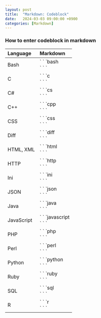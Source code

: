 ```yaml
---
layout: post
title:  "Markdown: Codeblock"
date:   2024-03-03 09:00:00 +0900
categories: [Markdown]
---
```


### How to enter codeblock in markdown   
   
|Language|Markdown|
|:---|:---|
|Bash|&#96; &#96; &#96;bash<br />&#96; &#96; &#96;|
|C|&#96; &#96; &#96;c<br />&#96; &#96; &#96;|
|C#|&#96; &#96; &#96;cs<br />&#96; &#96; &#96;|
|C++|&#96; &#96; &#96;cpp<br />&#96; &#96; &#96;|
|CSS|&#96; &#96; &#96;css<br />&#96; &#96; &#96;|
|Diff|&#96; &#96; &#96;diff<br />&#96; &#96; &#96;|
|HTML, XML|&#96; &#96; &#96;html<br />&#96; &#96; &#96;|
|HTTP|&#96; &#96; &#96;http<br />&#96; &#96; &#96;|
|Ini|&#96; &#96; &#96;ini<br />&#96; &#96; &#96;|
|JSON|&#96; &#96; &#96;json<br />&#96; &#96; &#96;|
|Java|&#96; &#96; &#96;java<br />&#96; &#96; &#96;|
|JavaScript|&#96; &#96; &#96;javascript<br />&#96; &#96; &#96;|
|PHP|&#96; &#96; &#96;php<br />&#96; &#96; &#96;|
|Perl|&#96; &#96; &#96;perl<br />&#96; &#96; &#96;|
|Python|&#96; &#96; &#96;python<br />&#96; &#96; &#96;|
|Ruby|&#96; &#96; &#96;ruby<br />&#96; &#96; &#96;|
|SQL|&#96; &#96; &#96;sql<br />&#96; &#96; &#96;|
|R|&#96; &#96; &#96;r<br />&#96; &#96; &#96;|
